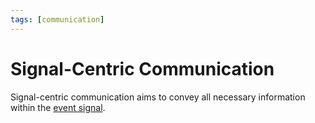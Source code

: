 ```yaml
---
tags: [communication]
---
```


# Signal-Centric Communication

Signal-centric communication aims to convey all necessary information within the
[event signal](202211022108.md).
